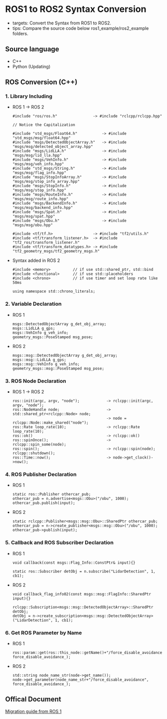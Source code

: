 # ROS1 to ROS2 Syntax Conversion

- targets: Convert the Syntax from ROS1 to ROS2.
- tips: Compare the source code below ros1_example/ros2_example folders.

Source language
---

- C++
- Python (Updating)

ROS Conversion (C++)
---

### 1. Library Including

- ROS 1 -> ROS 2

    ```cpp=
    #include "ros/ros.h"                -> #include "rclcpp/rclcpp.hpp"
    ```
    
    ```cpp=
    // Notice the Capitalization

    #include "std_msgs/Float64.h"           -> #include "std_msgs/msg/float64.hpp"
    #include "msgs/DetectedObjectArray.h"   -> #include "msgs/msg/detected_object_array.hpp"
    #include "msgs/LidLLA.h"                -> #include "msgs/msg/lid_lla.hpp"
    #include "msgs/VehInfo.h"               -> #include "msgs/msg/veh_info.hpp"
    #include "std_msgs/String.h"            -> #include "msgs/msg/flag_info.hpp"
    #include "msgs/StopInfoArray.h"         -> #include "msgs/msg/stop_info_array.hpp"
    #include "msgs/StopInfo.h"              -> #include "msgs/msg/stop_info.hpp"
    #include "msgs/RouteInfo.h"             -> #include "msgs/msg/route_info.hpp"
    #include "msgs/BackendInfo.h"           -> #include "msgs/msg/backend_info.hpp"
    #include "msgs/Spat.h"                  -> #include "msgs/msg/spat.hpp"
    #include "msgs/Obu.h"                   -> #include "msgs/msg/obu.hpp"
    ```

    ```cpp=
    #include <tf/tf.h>                  -> #include "tf2/utils.h"
    #include <tf/transform_listener.h>  -> #include "tf2_ros/transform_listener.h"
    #include <tf/transform_datatypes.h> -> #include "tf2_geometry_msgs/tf2_geometry_msgs.h" 
    ```

- Syntax added in ROS 2

    ```cpp=
    #include <memory>          // if use std::shared_ptr, std::bind
    #include <functional>      // if use std::placeholders
    #include <chrono>          // if use timer and set loop rate like 50ms

    using namespace std::chrono_literals;
    ```

### 2. Variable Declaration

- ROS 1

    ```cpp=
    msgs::DetectedObjectArray g_det_obj_array;
    msgs::LidLLA g_gps;
    msgs::VehInfo g_veh_info;
    geometry_msgs::PoseStamped msg_pose;
    ```

- ROS 2

    ```cpp=
    msgs::msg::DetectedObjectArray g_det_obj_array;
    msgs::msg::LidLLA g_gps;
    msgs::msg::VehInfo g_veh_info;
    geometry_msgs::msg::PoseStamped msg_pose;
    ```

### 3. ROS Node Declaration

- ROS 1 -> ROS 2

    ```cpp=
    ros::init(argc, argv, "node");            -> rclcpp::init(argc, argv, "node");
    ros::NodeHandle node;                     -> std::shared_ptr<rclcpp::Node> node;
                                              -> node = rclcpp::Node::make_shared("node");
    ros::Rate loop_rate(10);                  -> rclcpp::Rate loop_rate(10);
    ros::ok()                                 -> rclcpp::ok()
    ros::spinOnce();                          -> rclcpp::spin_some(node);
    ros::spin();                              -> rclcpp::spin(node); rclcpp::shutdown();
    ros::Time::now();                         -> node->get_clock()->now();
    ```

### 4. ROS Publisher Declaration

- ROS 1

    ```cpp=
    static ros::Publisher othercar_pub;
    othercar_pub = n.advertise<msgs::Obu>("/obu", 1000);
    othercar_pub.publish(input);
    ```

- ROS 2

    ```cpp=
    static rclcpp::Publisher<msgs::msg::Obu>::SharedPtr othercar_pub;
    othercar_pub = n->create_publisher<msgs::msg::Obu>("/obu", 1000);
    othercar_pub->publish(input);
    ```

### 5. Callback and ROS Subscriber Declaration

- ROS 1

    ```cpp=
    void callback(const msgs::Flag_Info::ConstPtr& input){}

    static ros::Subscriber detObj = n.subscribe("LidarDetection", 1, cb1);
    ```

- ROS 2

    ```cpp=
    void callback_flag_info02(const msgs::msg::FlagInfo::SharedPtr input){}
    
    rclcpp::Subscription<msgs::msg::DetectedObjectArray>::SharedPtr detObj;
    detObj = n->create_subscription<msgs::msg::DetectedObjectArray>("LidarDetection", 1, cb1);
    ```

### 6. Get ROS Parameter by Name

- ROS 1

    ```cpp=
    ros::param::get(ros::this_node::getName()+"/force_disable_avoidance", force_disable_avoidance_);
    ```

- ROS 2

    ```cpp=
    std::string node_name_str(node->get_name());
    node->get_parameter(node_name_str+"/force_disable_avoidance", force_disable_avoidance_);
    ```

Offical Document
---

[Migration guide from ROS 1](https://docs.ros.org/en/foxy/The-ROS2-Project/Contributing/Migration-Guide.html)
